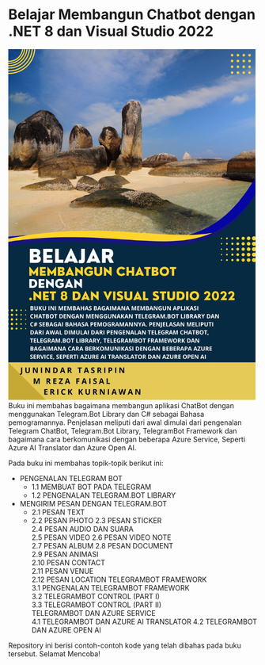 # Belajar Membangun Chatbot dengan .NET 8 dan Visual Studio 2022
<img src="https://github.com/junindar/TelegramBotEbook/blob/master/images/3.jpg" width="500">
Buku ini membahas bagaimana membangun aplikasi ChatBot dengan menggunakan Telegram.Bot Library dan C# sebagai Bahasa pemogramannya. Penjelasan meliputi dari awal dimulai dari pengenalan Telegram ChatBot, Telegram.Bot Library, TelegramBot Framework dan bagaimana cara berkomunikasi dengan beberapa Azure Service, Seperti Azure AI Translator dan Azure Open AI.

Pada buku ini membahas topik-topik berikut ini:
* PENGENALAN TELEGRAM BOT	
  * 1.1 MEMBUAT BOT PADA TELEGRAM	
  * 1.2 PENGENALAN TELEGRAM.BOT LIBRARY	
* MENGIRIM PESAN DENGAN TELEGRAM.BOT	
  * 2.1 PESAN TEXT	
  * 2.2 PESAN PHOTO	
2.3 PESAN STICKER	
2.4 PESAN AUDIO DAN SUARA	
2.5 PESAN VIDEO	
2.6 PESAN VIDEO NOTE	
2.7 PESAN ALBUM	
2.8 PESAN DOCUMENT	
2.9 PESAN ANIMASI	
2.10 PESAN CONTACT	
2.11 PESAN VENUE	
2.12 PESAN LOCATION	
TELEGRAMBOT FRAMEWORK	
3.1 PENGENALAN TELEGRAMBOT FRAMEWORK	
3.2 TELEGRAMBOT CONTROL (PART I)	
3.3 TELEGRAMBOT CONTROL (PART II)	
TELEGRAMBOT DAN AZURE SERVICE	
4.1 TELEGRAMBOT DAN AZURE AI TRANSLATOR	
4.2 TELEGRAMBOT DAN AZURE OPEN AI	

Repository ini berisi contoh-contoh kode yang telah dibahas pada buku tersebut.
Selamat Mencoba!


